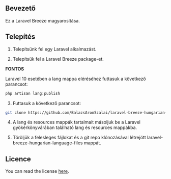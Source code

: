 ## Bevezető

Ez a Laravel Breeze magyarosítása.

## Telepítés

1. Telepítsünk fel egy Laravel alkalmazást.

2. Telepítsük fel a Laravel Breeze package-et.

**FONTOS**

Laravel 10 esetében a lang mappa eléréséhez futtasuk a következő parancsot:

```bash
php artisan lang:publish
```

3. Futtasuk a következő parancsot: 

```bash
git clone https://github.com/BalazsAronSzalai/laravel-breeze-hungarian-language-files.git 
```

4. A lang és resources mappák tartalmait másoljuk be a Laravel gyökérkönyvárában található lang és resources mappákba.

5. Töröljük a felesleges fájlokat és a git repo klónozásával létrejött laravel-breeze-hungarian-language-files mappát.

## Licence

You can read the license [here](https://github.com/BalazsAronSzalai/laravel-breeze-hungarian-language-files/blob/master/LICENSE).